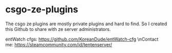 # csgo-ze-plugins

The csgo ze plugins are mostly private plugins and hard to find. So I created this Github to share with ze server administrators.

entWatch cfgs: https://github.com/KoreanDude/entWatch-cfg
\nContact me: https://steamcommunity.com/id/tentenserver/
